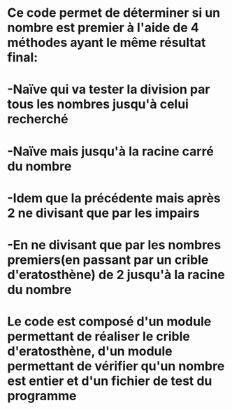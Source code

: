 # Ce code permet de déterminer si un nombre est premier à l'aide de 4 méthodes ayant le même résultat final: 
# -Naïve qui va tester la division par tous les nombres jusqu'à celui recherché
# -Naïve mais jusqu'à la racine carré du nombre
# -Idem que la précédente mais après 2 ne divisant que par les impairs
# -En ne divisant que par les nombres premiers(en passant par un crible d'eratosthène) de 2 jusqu'à la racine du nombre

# Le code est composé d'un module permettant de réaliser le crible d'eratosthène, d'un module permettant de vérifier qu'un nombre est entier et d'un fichier de test du programme
